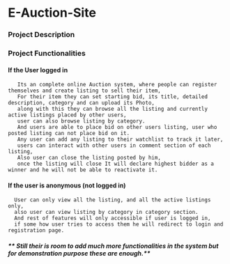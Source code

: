 # E-Auction-Site
### Project Description

### Project Functionalities

#### If the User logged in
       Its an complete online Auction system, where people can register themselves and create listing to sell their item,
       For their item they can set starting bid, its title, detailed description, category and can upload its Photo,
       along with this they can browse all the listing and currently active listings placed by other users,
       user can also browse listing by category. 
       And users are able to place bid on other users listing, user who posted listing can not place bid on it.
       Any user can add any listing to their watchlist to track it later,
       users can interact with other users in comment section of each listing,   
       Also user can close the listing posted by him,
       once the listing will close It will declare highest bidder as a winner and he will not be able to reactivate it.

#### If the user is anonymous (not logged in)
      User can only view all the listing, and all the active listings only,
      also user can view listing by category in category section.
      And rest of features will only accessible if user is logged in,
      if some how user tries to access them he will redirect to login and registration page.

##### ** Still their is room to add much more functionalities in the system but for demonstration purpose these are enough.**

